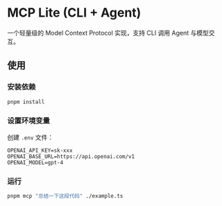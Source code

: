 # MCP Lite (CLI + Agent)

一个轻量级的 Model Context Protocol 实现，支持 CLI 调用 Agent 与模型交互。

## 使用

### 安装依赖

```bash
pnpm install
```

### 设置环境变量

创建 `.env` 文件：

```
OPENAI_API_KEY=sk-xxx
OPENAI_BASE_URL=https://api.openai.com/v1
OPENAI_MODEL=gpt-4
```

### 运行

```bash
pnpm mcp "总结一下这段代码" ./example.ts
```
